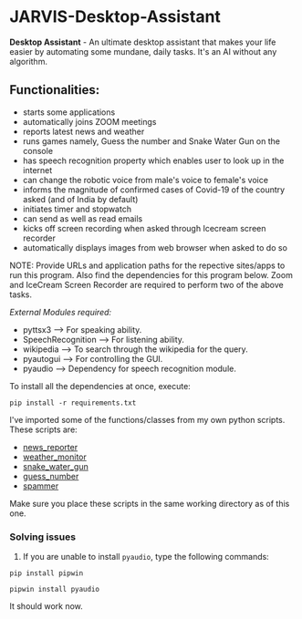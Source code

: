# JARVIS-Desktop-Assistant
**Desktop Assistant** - An ultimate desktop assistant that makes your life easier by automating some mundane, daily tasks. It's an AI without any algorithm. 

## Functionalities:
* starts some applications
* automatically joins ZOOM meetings
* reports latest news and weather 
* runs games namely, Guess the number and Snake Water Gun on the console
* has speech recognition property which enables user to look up in the internet
* can change the robotic voice from male's voice to female's voice
* informs the magnitude of confirmed cases of Covid-19 of the country asked (and of India by default)
* initiates timer and stopwatch
* can send as well as read emails
* kicks off screen recording when asked through Icecream screen recorder
* automatically displays images from web browser when asked to do so


NOTE: Provide URLs and application paths for the repective sites/apps to run this program. Also find the dependencies for this program below. Zoom and IceCream Screen Recorder are required to perform two of the above tasks.

*External Modules required:*
- pyttsx3 --> For speaking ability.
- SpeechRecognition --> For listening ability.
- wikipedia --> To search through the wikipedia for the query.
- pyautogui -->  For controlling the GUI.
- pyaudio --> Dependency for speech recognition module.

To install all the dependencies at once, execute:

`pip install -r requirements.txt`

I've imported some of the functions/classes from my own python scripts. These scripts are:
- [news_reporter](https://github.com/Shravan-1908/Real-Time-Reporting)
- [weather_monitor](https://github.com/Shravan-1908/Real-Time-Reporting)
- [snake_water_gun](https://github.com/Shravan-1908/The-Leap)
- [guess_number](https://github.com/Shravan-1908/The-Leap)
- [spammer](https://github.com/Shravan-1908/Spammer)

Make sure you place these scripts in the same working directory as of this one.


### Solving issues
1. If you are unable to install ```pyaudio```, type the following commands:

```pip install pipwin```

```pipwin install pyaudio```

It should work now.
